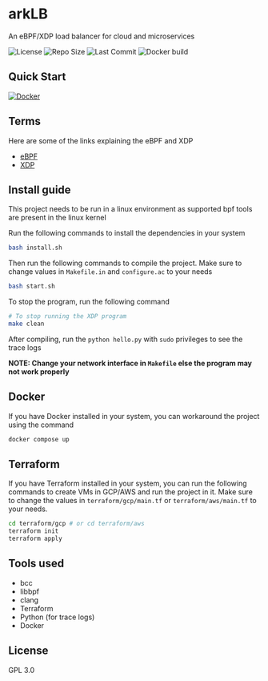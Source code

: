 # arkLB

An eBPF/XDP load balancer for cloud and microservices

![License](https://img.shields.io/github/license/ark-7/arkLB?style=flat-square)
![Repo Size](https://img.shields.io/github/repo-size/ark-7/arkLB?style=flat-square)
![Last Commit](https://img.shields.io/github/last-commit/ark-7/arkLB?style=flat-square)
![Docker build](https://img.shields.io/docker/automated/aerox86/arklb?style=flat-square)

## Quick Start

[![Docker](https://img.shields.io/badge/Docker%20image-%230db7ed.svg?style=for-the-badge&logo=docker&logoColor=white)](https://hub.docker.com/r/aerox86/arklb)

## Terms

Here are some of the links explaining the eBPF and XDP

- [eBPF](https://ebpf.io/)
- [XDP](https://www.iovisor.org/technology/xdp)

## Install guide

This project needs to be run in a linux environment as supported bpf tools are present in the linux kernel

Run the following commands to install the dependencies in your system

```bash
bash install.sh
```

Then run the following commands to compile the project. Make sure to change values in `Makefile.in` and `configure.ac` to your needs

```bash
bash start.sh
```

To stop the program, run the following command

```bash
# To stop running the XDP program
make clean
```

After compiling, run the `python hello.py` with `sudo` privileges to see the trace logs

**NOTE: Change your network interface in `Makefile` else the program may not work properly**

## Docker

If you have Docker installed in your system, you can workaround the project using the command

```bash
docker compose up
```

## Terraform

If you have Terraform installed in your system, you can run the following commands to create VMs in GCP/AWS and run the project in it. Make sure to change the values in `terraform/gcp/main.tf` or `terraform/aws/main.tf` to your needs.

```bash
cd terraform/gcp # or cd terraform/aws
terraform init
terraform apply
```

## Tools used

- bcc
- libbpf
- clang
- Terraform
- Python (for trace logs)
- Docker

## License

GPL 3.0
